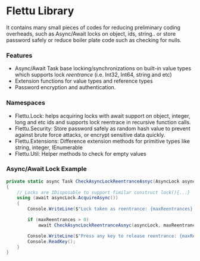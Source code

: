 # Flettu Library #

It contains many small pieces of codes for reducing preliminary coding overheads, such as Async/Await locks on object, ids, string.. or store password safely or reduce boiler plate code such as checking for nulls.

### Features ###

* Async/Await Task base locking/synchronizations on built-in value types which supports lock *reentrance* (i.e. Int32, Int64, string and etc)
* Extension functions for value types and reference types
* Password encryption and authentication. 

### Namespaces ###

* Flettu.Lock: helps acquiring locks with await support on object, integer, long and etc ids and supports lock reentrace in
  recursive function calls.
* Flettu.Security: Store password safely as random hash value to prevent against brute force attacks, or encrypt sensitive data quickly. 
* Flettu.Extensions: Difference extension methods for primitive types like string, integer, IEnumerable
* Flettu.Util: Helper methods to check for empty values 


### Async/Await Lock Example ###
``` csharp
private static async Task CheckAsyncLockReentranceAsnyc(AsyncLock asyncLock, int maxReentrances = 2)
{
    // Locks are IDisposable to support fimilar construct lock(){...}
    using (await asyncLock.AcquireAsync())
    {
        Console.WriteLine($"Lock taken as reentrance: {maxReentrances}.. TaskId: {asyncLock.TaskId}");

        if (maxReentrances > 0)
            await CheckAsyncLockReentranceAsnyc(asyncLock, maxReentrances - 1);

        Console.WriteLine($"Press any key to release reentrance: {maxReentrances} lock... TaskId: {asyncLock.TaskId}");
        Console.ReadKey();
    }
}
```
